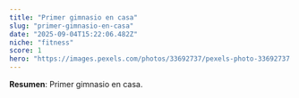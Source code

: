```yaml
---
title: "Primer gimnasio en casa"
slug: "primer-gimnasio-en-casa"
date: "2025-09-04T15:22:06.482Z"
niche: "fitness"
score: 1
hero: "https://images.pexels.com/photos/33692737/pexels-photo-33692737.jpeg?auto=compress&cs=tinysrgb&fit=crop&h=627&w=1200&auto=compress&cs=tinysrgb&w=1024&h=576&fit=crop"
---
```


**Resumen**: Primer gimnasio en casa.
